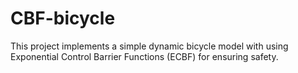 # CBF-bicycle
This project implements a simple dynamic bicycle model with using Exponential Control Barrier Functions (ECBF) for ensuring safety. 

